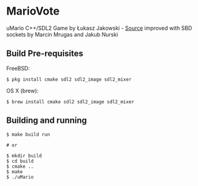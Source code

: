 # MarioVote
uMario C++/SDL2 Game by Łukasz Jakowski - [Source](https://github.com/jakowskidev/uMario_Jakowski)
improved with SBD sockets by Marcin Mrugas and Jakub Nurski

## Build Pre-requisites

FreeBSD:

    $ pkg install cmake sdl2 sdl2_image sdl2_mixer

OS X (brew):

    $ brew install cmake sdl2 sdl2_image sdl2_mixer

## Building and running

    $ make build run

    # or

    $ mkdir build
    $ cd build
    $ cmake ..
    $ make
    $ ./uMario
